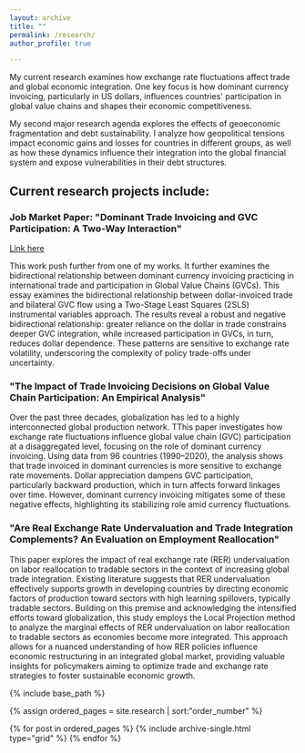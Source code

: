 ```yaml
---
layout: archive
title: ""
permalink: /research/
author_profile: true

---
```



My current research examines how exchange rate fluctuations affect trade and global economic integration. One key focus is how dominant currency invoicing, particularly in US dollars, influences countries' participation in global value chains and shapes their economic competitiveness.

My second major research agenda explores the effects of geoeconomic fragmentation and debt sustainability. I analyze how geopolitical tensions impact economic gains and losses for countries in different groups, as well as how these dynamics influence their integration into the global financial system and expose vulnerabilities in their debt structures.


##  Current research projects include:

### Job Market Paper: "Dominant Trade Invoicing and GVC Participation: A Two-Way Interaction"
[Link here](/files/JMP-TC.pdf)

 This work push further from one of my works. It further examines the bidirectional relationship between dominant currency invoicing practicing in international trade and participation in Global Value Chains (GVCs). This essay examines the bidirectional relationship between dollar-invoiced trade and bilateral GVC flow using a Two-Stage Least Squares (2SLS) instrumental variables approach. The results reveal a robust and negative bidirectional relationship: greater reliance on the dollar in trade constrains deeper GVC integration, while increased participation in GVCs, in turn, reduces dollar dependence. These patterns are sensitive to exchange rate volatility, underscoring the complexity of policy trade-offs under uncertainty.


### "The Impact of Trade Invoicing Decisions on Global Value Chain Participation: An Empirical Analysis"

 Over the past three decades, globalization has led to a highly interconnected global production network. TThis paper investigates how exchange rate fluctuations influence global value chain (GVC) participation at a disaggregated level, focusing on the role of dominant currency invoicing. Using data from 96 countries (1990–2020), the analysis shows that trade invoiced in dominant currencies is more sensitive to exchange rate movements. Dollar appreciation dampens GVC participation, particularly backward production, which in turn affects forward linkages over time. However, dominant currency invoicing mitigates some of these negative effects, highlighting its stabilizing role amid currency fluctuations. 


### "Are Real Exchange Rate Undervaluation and Trade Integration Complements? An Evaluation on Employment Reallocation"

  This paper explores the impact of real exchange rate (RER) undervaluation on labor reallocation to tradable sectors in the context of increasing global trade integration. Existing literature suggests that RER undervaluation effectively supports growth in developing countries by directing economic factors of production toward sectors with high learning spillovers, typically tradable sectors. Building on this premise and acknowledging the intensified efforts toward globalization, this study employs the Local Projection method to analyze the marginal effects of RER undervaluation on labor reallocation to tradable sectors as economies become more integrated. This approach allows for a nuanced understanding of how RER policies influence economic restructuring in an integrated global market, providing valuable insights for policymakers aiming to optimize trade and exchange rate strategies to foster sustainable economic growth.

<nbsp>

{% include base_path %}

{% assign ordered_pages = site.research | sort:"order_number" %}

{% for post in ordered_pages %}
  {% include archive-single.html type="grid" %}
{% endfor %}

